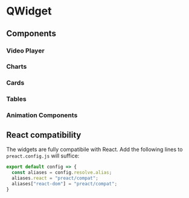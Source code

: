 # QWidget

## Components

### Video Player
### Charts
### Cards
### Tables
### Animation Components

## React compatibility

The widgets are fully compatibile with React. Add the following lines to `preact.config.js` will
suffice:

```js
export default config => {
  const aliases = config.resolve.alias;
  aliases.react = "preact/compat";
  aliases["react-dom"] = "preact/compat";
}
```
